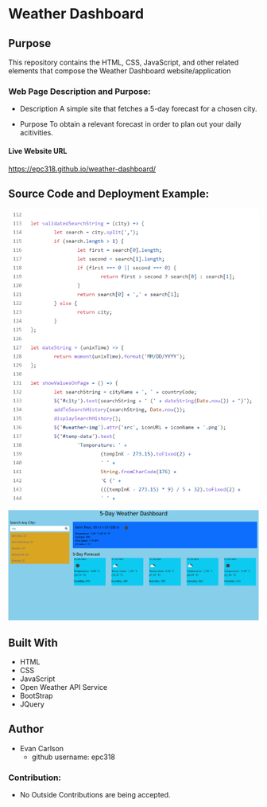 # Weather Dashboard

## Purpose
This repository contains the HTML, CSS, JavaScript, and other related elements that compose the Weather Dashboard website/application

### Web Page Description and Purpose:
* Description
    A simple site that fetches a 5-day forecast for a chosen city.

* Purpose
    To obtain a relevant forecast in order to plan out your daily acitivities. 

#### Live Website URL
https://epc318.github.io/weather-dashboard/

## Source Code and Deployment Example:
![Weather Dashboard - Source Code](https://github.com/epc318/weather-dashboard/blob/main/Assets/images/Source_Code_example_weather.PNG)

![Weather Dashboard - Deployed](https://github.com/epc318/weather-dashboard/blob/main/Assets/images/deploy_ex_weather.PNG)

## Built With
* HTML
* CSS
* JavaScript
* Open Weather API Service
* BootStrap
* JQuery

## Author
* Evan Carlson
    - github username: epc318

### Contribution:
* No Outside Contributions are being accepted.